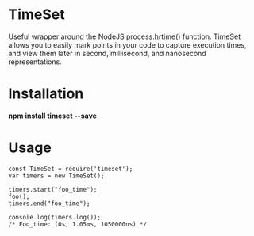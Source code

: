 # TimeSet
Useful wrapper around the NodeJS process.hrtime() function. TimeSet allows you to easily mark points in your code to capture execution times, and view them later in second, millisecond, and nanosecond representations.

# Installation
**npm install timeset --save**

# Usage
```node
const TimeSet = require('timeset');
var timers = new TimeSet();
```
```node
timers.start("foo_time");
foo();
timers.end("foo_time");
```
```node
console.log(timers.log());
/* Foo_time: (0s, 1.05ms, 1050000ns) */
````
